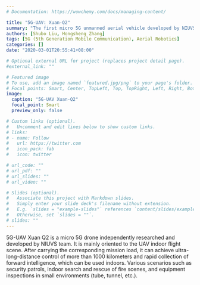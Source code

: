 ```yaml
---
# Documentation: https://wowchemy.com/docs/managing-content/

title: "5G-UAV: Xuan-Q2"
summary: "The first micro 5G unmanned aerial vehicle developed by NIUVS Team"
authors: [Shubo Liu, Hongsheng Zhang]
tags: [5G (5th Generation Mobile Communication), Aerial Robotics]
categories: []
date: "2020-03-01T20:55:41+08:00"

# Optional external URL for project (replaces project detail page).
#external_link: ""

# Featured image
# To use, add an image named `featured.jpg/png` to your page's folder.
# Focal points: Smart, Center, TopLeft, Top, TopRight, Left, Right, BottomLeft, Bottom, BottomRight.
image:
  caption: "5G-UAV Xuan-Q2"
  focal_point: Smart
  preview_only: false

# Custom links (optional).
#   Uncomment and edit lines below to show custom links.
# links:
# - name: Follow
#   url: https://twitter.com
#   icon_pack: fab
#   icon: twitter

# url_code: ""
# url_pdf: ""
# url_slides: ""
# url_video: ""

# Slides (optional).
#   Associate this project with Markdown slides.
#   Simply enter your slide deck's filename without extension.
#   E.g. `slides = "example-slides"` references `content/slides/example-slides.md`.
#   Otherwise, set `slides = ""`.
# slides: ""
---
```


5G-UAV Xuan Q2 is a micro 5G drone independently researched and developed by NIUVS team. It is mainly oriented to the UAV indoor flight scene. After carrying the corresponding mission load, it can achieve ultra-long-distance control of more than 1000 kilometers and rapid collection of forward intelligence, which can be used indoors. Various scenarios such as security patrols, indoor search and rescue of fire scenes, and equipment inspections in small environments (tube, tunnel, etc.).
